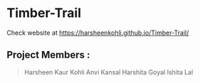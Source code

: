 # Timber-Trail
Check website at https://harsheenkohli.github.io/Timber-Trail/

## Project Members :
> Harsheen Kaur Kohli
> Anvi Kansal
> Harshita Goyal
> Ishita Lal
